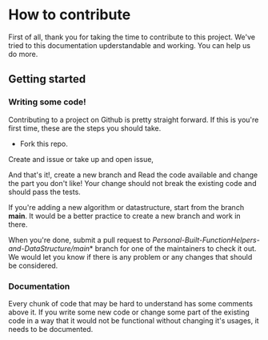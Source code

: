 # How to contribute
First of all, thank you for taking the time to contribute to this project. We've tried to this documentation upderstandable and working. You can help us do more.

## Getting started

### Writing some code!

Contributing to a project on Github is pretty straight forward. If this is you're first time, these are the steps you should take.

- Fork this repo.

Create and issue or take up and open issue, 

And that's it!, create a new branch and Read the code available and change the part you don't like! Your change should not break the existing code and should pass the tests.

If you're adding a new algorithm or datastructure, start from the branch **main**. It would be a better practice to create a new branch and work in there.

When you're done, submit a pull request to *Personal-Built-FunctionHelpers-and-DataStructure/main** branch for one of the maintainers to check it out. We would let you know if there is any problem or any changes that should be considered.

### Documentation

Every chunk of code that may be hard to understand has some comments above it. If you write some new code or change some part of the existing code in a way that it would not be functional without changing it's usages, it needs to be documented.
